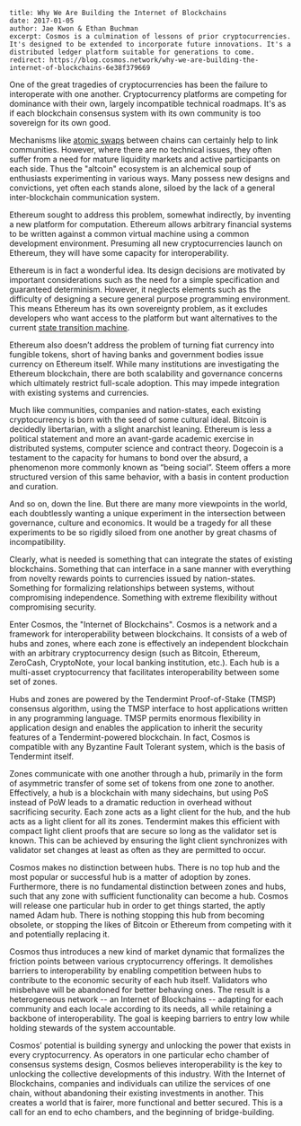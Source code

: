~~~
title: Why We Are Building the Internet of Blockchains
date: 2017-01-05
author: Jae Kwon & Ethan Buchman
excerpt: Cosmos is a culmination of lessons of prior cryptocurrencies. It's designed to be extended to incorporate future innovations. It's a distributed ledger platform suitable for generations to come.
redirect: https://blog.cosmos.network/why-we-are-building-the-internet-of-blockchains-6e38f379669
~~~

One of the great tragedies of cryptocurrencies has been the failure to
interoperate with one another.  Cryptocurrency platforms are competing for
dominance with their own, largely incompatible technical roadmaps. It's as if
each blockchain consensus system with its own community is too sovereign for
its own good.

Mechanisms like [atomic swaps](https://en.bitcoin.it/wiki/Atomic_cross-chain_trading) between chains can
certainly help to link communities. However, where there are no technical
issues, they often suffer from a need for mature liquidity markets and active
participants on each side. Thus the "altcoin" ecosystem is an alchemical soup
of enthusiasts experimenting in various ways. Many possess new designs and
convictions, yet often each stands alone, siloed by the lack of a general
inter-blockchain communication system.

Ethereum sought to address this problem, somewhat indirectly, by inventing a
new platform for computation. Ethereum allows arbitrary financial systems to be
written against a common virtual machine using a common development
environment. Presuming all new cryptocurrencies launch on Ethereum, they will
have some capacity for interoperability. 

Ethereum is in fact a wonderful idea. Its design decisions are motivated by
important considerations such as the need for a simple specification and
guaranteed determinism. However, it neglects elements such as the difficulty of
designing a secure general purpose programming environment. This means Ethereum
has its own sovereignty problem, as it excludes developers who want access to
the platform but want alternatives to the current [state transition machine](https://en.wikipedia.org/wiki/Finite-state_machine).

Ethereum also doesn’t address the problem of turning fiat currency into
fungible tokens, short of having banks and government bodies issue currency on
Ethereum itself. While many institutions are investigating the Ethereum
blockchain, there are both scalability and governance concerns which ultimately
restrict full-scale adoption. This may impede integration with existing systems
and currencies.

Much like communities, companies and nation-states, each existing
cryptocurrency is born with the seed of some cultural ideal. Bitcoin is
decidedly libertarian, with a slight anarchist leaning. Ethereum is less a
political statement and more an avant-garde academic exercise in distributed
systems, computer science and contract theory. Dogecoin is a testament to the
capacity for humans to bond over the absurd, a phenomenon more commonly known
as “being social”. Steem offers a more structured version of this same
behavior, with a basis in content production and curation. 

And so on, down the line. But there are many more viewpoints in the world, each
doubtlessly wanting a unique experiment in the intersection between governance,
culture and economics. It would be a tragedy for all these experiments to be so
rigidly siloed from one another by great chasms of incompatibility. 

Clearly, what is needed is something that can integrate the states of existing
blockchains. Something that can interface in a sane manner with everything from
novelty rewards points to currencies issued by nation-states. Something for
formalizing relationships between systems, without compromising independence.
Something with extreme flexibility without compromising security.

Enter Cosmos, the "Internet of Blockchains". Cosmos is a network and a
framework for interoperability between blockchains. It consists of a web of
hubs and zones, where each zone is effectively an independent blockchain with
an arbitrary cryptocurrency design (such as Bitcoin, Ethereum, ZeroCash,
CryptoNote, your local banking institution, etc.). Each hub is a multi-asset
cryptocurrency that facilitates interoperability between some set of zones.

Hubs and zones are powered by the Tendermint Proof-of-Stake (TMSP) consensus
algorithm, using the TMSP interface to host applications written in any
programming language. TMSP permits enormous flexibility in application design
and enables the application to inherit the security features of a
Tendermint-powered blockchain. In fact, Cosmos is compatible with any Byzantine
Fault Tolerant system, which is the basis of Tendermint itself. 

Zones communicate with one another through a hub, primarily in the form of
asymmetric transfer of some set of tokens from one zone to another.
Effectively, a hub is a blockchain with many sidechains, but using PoS instead
of PoW leads to a dramatic reduction in overhead without sacrificing security.
Each zone acts as a light client for the hub, and the hub acts as a light
client for all its zones. Tendermint makes this efficient with compact light
client proofs that are secure so long as the validator set is known. This can
be achieved by ensuring the light client synchronizes with validator set
changes at least as often as they are permitted to occur.

Cosmos makes no distinction between hubs. There is no top hub and the most
popular or successful hub is a matter of adoption by zones. Furthermore, there
is no fundamental distinction between zones and hubs, such that any zone with
sufficient functionality can become a hub. Cosmos will release one particular
hub in order to get things started, the aptly named Adam hub. There is nothing
stopping this hub from becoming obsolete, or stopping the likes of Bitcoin or
Ethereum from competing with it and potentially replacing it.

Cosmos thus introduces a new kind of market dynamic that formalizes the
friction points between various cryptocurrency offerings. It demolishes
barriers to interoperability by enabling competition between hubs to contribute
to the economic security of each hub itself. Validators who misbehave will be
abandoned for better behaving ones. The result is a heterogeneous network -- an
Internet of Blockchains -- adapting for each community and each locale
according to its needs, all while retaining a backbone of interoperability. The
goal is keeping barriers to entry low while holding stewards of the system
accountable.

Cosmos’ potential is building synergy and unlocking the power that exists in
every cryptocurrency. As operators in one particular echo chamber of consensus
systems design, Cosmos believes interoperability is the key to unlocking the
collective developments of this industry. With the Internet of Blockchains,
companies and individuals can utilize the services of one chain, without
abandoning their existing investments in another. This creates a world that is
fairer, more functional and better secured. This is a call for an end to echo
chambers, and the beginning of bridge-building.
